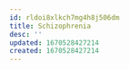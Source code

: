 ```yaml
---
id: rldoi8xlkch7mg4h8j506dm
title: Schizophrenia
desc: ''
updated: 1670528427214
created: 1670528427214
---
```

